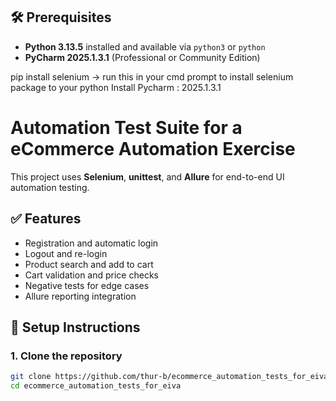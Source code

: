 ## 🛠️ Prerequisites
- **Python 3.13.5** installed and available via `python3` or `python`
- **PyCharm 2025.1.3.1** (Professional or Community Edition)

pip install selenium -> run this in your cmd prompt to install selenium package to your python
Install Pycharm : 2025.1.3.1

# Automation Test Suite for a eCommerce Automation Exercise
This project uses **Selenium**, **unittest**, and **Allure** for end-to-end UI automation testing.
## ✅ Features
- Registration and automatic login
- Logout and re-login
- Product search and add to cart
- Cart validation and price checks
- Negative tests for edge cases
- Allure reporting integration
  
## 🚀 Setup Instructions
### 1. Clone the repository
```bash
git clone https://github.com/thur‑b/ecommerce_automation_tests_for_eiva.git
cd ecommerce_automation_tests_for_eiva
